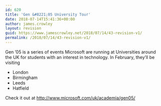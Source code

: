 ```yaml
---
id: 620
title: 'Gen &#8221;05 University Tour'
date: 2018-07-14T15:41:36+00:00
author: james.crowley
layout: revision
guid: https://www.jamescrowley.net/2018/07/14/43-revision-v1/
permalink: /2018/07/14/43-revision-v1/
---
```

Gen &#8217;05 is a series of events Microsoft are running at Universities around the UK for students with an interest in technology. In February, they&#8217;ll be visiting 

  * London
  * Birmingham
  * Leeds
  * Hatfield

Check it out at <http://www.microsoft.com/uk/academia/gen05/>